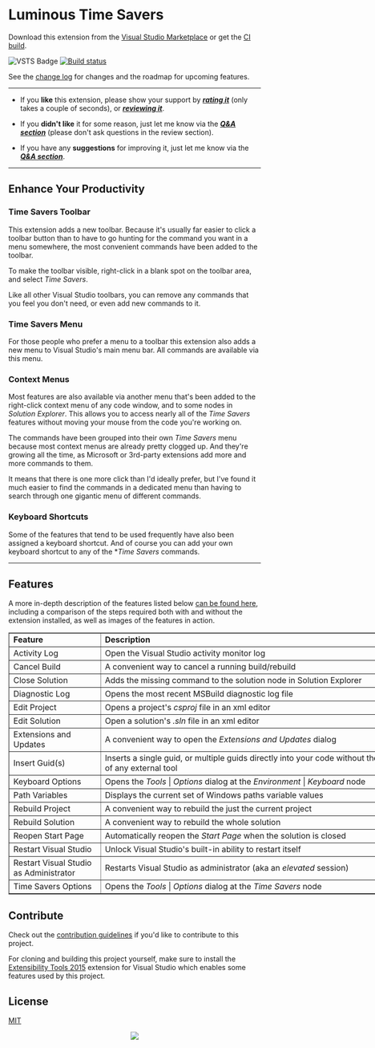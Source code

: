 # Luminous Time Savers

Download this extension from the [Visual Studio Marketplace][marketplace-url]
or get the [CI build][ci-build-url].

![VSTS Badge][vsts-badge-url]
[![Build status][appveyor-status]][appveyor-url]

See the [change log][changelog-url] for changes and the roadmap for upcoming features.

---

- If you **like** this extension, please show your support by [***rating it***][rating-url]
(only takes a couple of seconds),
or [***reviewing it***][rating-url].

- If you **didn't like** it for some reason, just let me know via the [***Q&A section***][qna-url]
(please don't ask questions in the review section).

- If you have any **suggestions** for improving it,
just let me know via the [***Q&A section***][suggestions-url].

---
## Enhance Your Productivity

### Time Savers Toolbar
This extension adds a new toolbar.
Because it's usually far easier to click a toolbar button than to have to go hunting for
the command you want in a menu somewhere,
the most convenient commands have been added to the toolbar.

To make the toolbar visible, right-click in a blank spot on the toolbar area,
and select *Time Savers*.

Like all other Visual Studio toolbars, you can remove any commands that you feel you don't need,
or even add new commands to it.

### Time Savers Menu
For those people who prefer a menu to a toolbar this extension also adds a new menu to
Visual Studio's main menu bar. All commands are available via this menu.

### Context Menus
Most features are also available via another menu that's been added to the
right-click context menu of any code window, and to some nodes in *Solution Explorer*.
This allows you to access nearly all of the *Time Savers* features
without moving your mouse from the code you're working on.

The commands have been grouped into their own *Time Savers* menu because most context menus
are already pretty clogged up. And they're growing all the time,
as Microsoft or 3rd-party extensions add more and more commands to them.

It means that there is one more click than I'd ideally prefer,
but I've found it much easier to find the commands in a dedicated menu
than having to search through one gigantic menu of different commands.

### Keyboard Shortcuts
Some of the features that tend to be used frequently have also been assigned a keyboard shortcut.
And of course you can add your own keyboard shortcut to any of the **Time Savers* commands.

---

## Features

A more in-depth description of the features listed below [can be found here][features-url],
including a comparison of the steps required both with and without the extension installed,
as well as images of the features in action.

<table style="width: 800px;" border="1">
<tbody>
    <tr>
        <td style="text-align: left;"><strong>Feature</strong></td>
        <td style="text-align: left;"><strong>Description</strong></td>
    </tr>
    <tr>
        <td>Activity Log</td>
        <td>Open the Visual Studio activity monitor log</td>
    </tr>
    <tr>
        <td>Cancel Build</td>
        <td>A convenient way to cancel a running build/rebuild</td>
    </tr>
    <tr>
        <td>Close Solution</td>
        <td>Adds the missing command to the solution node in Solution Explorer</td>
    </tr>
    <tr>
        <td>Diagnostic Log</td>
        <td>Opens the most recent MSBuild diagnostic log file</td>
    </tr>
    <tr>
        <td>Edit Project</td>
        <td>Opens a project's <i>csproj</i> file in an xml editor</td>
    </tr>
    <tr>
        <td>Edit Solution</td>
        <td>Open a solution's <i>.sln</i> file in an xml editor</td>
    </tr>
    <tr>
        <td>Extensions and Updates</td>
        <td>A convenient way to open the <i>Extensions and Updates</i> dialog</td>
    </tr>
    <tr>
        <td>Insert Guid(s)</td>
        <td>Inserts a single guid, or multiple guids directly into your code without the use of any external tool</td>
    </tr>
    <tr>
        <td>Keyboard Options</td>
        <td>Opens the <i>Tools</i> | <i>Options</i> dialog at the <i>Environment</i> | <i>Keyboard</i> node</td>
    </tr>
    <tr>
        <td>Path Variables</td>
        <td>Displays the current set of Windows paths variable values</td>
    </tr>
    <tr>
        <td>Rebuild Project</td>
        <td>A convenient way to rebuild the just the current project</td>
    </tr>
    <tr>
        <td>Rebuild Solution</td>
        <td>A convenient way to rebuild the whole solution</td>
    </tr>
    <tr>
        <td>Reopen Start Page</td>
        <td>Automatically reopen the <i>Start Page</i> when the solution is closed</td>
    <tr>
        <td>Restart Visual Studio</td>
        <td>Unlock Visual Studio's built-in ability to restart itself</td>
    </tr>
    <tr>
        <td>Restart Visual Studio <br /> as Administrator</td>
        <td>Restarts Visual Studio as administrator (aka an <i>elevated</i> session)</td>
    </tr>
    <tr>
        <td>Time Savers Options</td>
        <td>Opens the <i>Tools</i> | <i>Options</i> dialog at the <i>Time Savers</i> node</td>
    </tr>
</table>

## Contribute
Check out the [contribution guidelines][contributing-url]
if you'd like to contribute to this project.

For cloning and building this project yourself, make sure to install the
[Extensibility Tools 2015][extensibility-tools-url]
extension for Visual Studio which enables some features used by this project.

## License
[MIT][license-url]

<div style="text-align:center">
    <img src="https://i1.visualstudiogallery.msdn.s-msft.com/049c7ac5-ba44-4a72-b4ee-7be7fb1b0edd/image/file/262824/1/lss-vsip.png"/>
</div>

[vsts-badge-url]: https://lumiinus.visualstudio.com/_apis/public/build/definitions/c31b2195-e4da-4ad9-a64c-e1712d313703/15/badge

[appveyor-status]: https://ci.appveyor.com/api/projects/status/tsf4rxwtgtcub741?svg=true
[appveyor-url]: https://ci.appveyor.com/project/luminous-software/time-savers

[ci-build]: http://vsixgallery.com/extension/049c7ac5-ba44-4a72-b4ee-7be7fb1b0edd/
[ci-build-url]: http://vsixgallery.com/extension/049c7ac5-ba44-4a72-b4ee-7be7fb1b0edd/

[marketplace-url]: https://marketplace.visualstudio.com/vsgallery/049c7ac5-ba44-4a72-b4ee-7be7fb1b0edd
[gallery-url]: https://visualstudiogallery.msdn.microsoft.com/049c7ac5-ba44-4a72-b4ee-7be7fb1b0edd
[rating-url]: https://marketplace.visualstudio.com/vsgallery/049c7ac5-ba44-4a72-b4ee-7be7fb1b0edd#review-details
[qna-url]: https://marketplace.visualstudio.com/vsgallery/049c7ac5-ba44-4a72-b4ee-7be7fb1b0edd#qna
[suggestions-url]: https://marketplace.visualstudio.com/vsgallery/049c7ac5-ba44-4a72-b4ee-7be7fb1b0edd#qna

[changelog-url]: https://github.com/luminous-software/time-savers/blob/master/CHANGELOG.md
[features-url]: https://luminous-software.solutions/extensions-vs/#time-savers

[contributing-url]: https://github.com/luminous-software/time-savers/blob/master/.github/CONTRIBUTING.md
[extensibility-tools-url]: https://visualstudiogallery.msdn.microsoft.com/ab39a092-1343-46e2-b0f1-6a3f91155aa6

[license-url]: https://github.com/luminous-software/time-savers/blob/master/LICENSE

